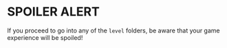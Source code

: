 # SPOILER ALERT

If you proceed to go into any of the `level` folders, be aware that your
game experience will be spoiled!
